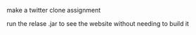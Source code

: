 make a twitter clone assignment

run the relase .jar to see the website without needing to build it
